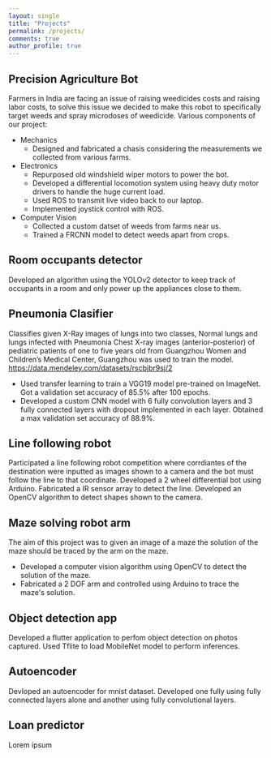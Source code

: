 ```yaml
---
layout: single
title: "Projects"
permalink: /projects/
comments: true
author_profile: true
---
```



## Precision Agriculture Bot
Farmers in India are facing an issue of raising weedicides costs and raising labor costs, to solve this issue we decided to make this robot to specifically target weeds and spray microdoses of weedicide. 
Various components of our project:
* Mechanics
  * Designed and fabricated a chasis considering the measurements we collected from various farms.
* Electronics
  * Repurposed old windshield wiper motors to power the bot.
  * Developed a differential locomotion system using heavy duty motor drivers to handle the huge current load.
  * Used ROS to transmit live video back to our laptop.
  * Implemented joystick control with ROS.
* Computer Vision 
  * Collected a custom datset of weeds from farms near us.
  * Trained a FRCNN model to detect weeds apart from crops.


## Room occupants detector
Developed an algorithm using the YOLOv2 detector to keep track of occupants in a room and only power up the appliances close to them.

## Pneumonia Clasifier
Classifies given X-Ray images of lungs into two classes, Normal lungs and lungs infected with Pneumonia
Chest X-ray images (anterior-posterior) of pediatric patients of one to five years old from Guangzhou Women and Children’s Medical Center, Guangzhou was used to train the model. https://data.mendeley.com/datasets/rscbjbr9sj/2
* Used transfer learning to train a VGG19 model pre-trained on ImageNet. Got a validation set accuracy of 85.5% after 100 epochs.
* Developed a custom CNN model with 6 fully convolution layers and 3 fully connected layers with dropout implemented in each layer. Obtained a max validation set accuracy of 88.9%.

## Line following robot
Participated a line following robot competition where corrdiantes of the destination were inputted as images shown to a camera and the bot must follow the line to that coordinate.
Developed a 2 wheel differential bot using Arduino. Fabricated a IR sensor array to detect the line. Developed an OpenCV algorithm to detect shapes shown to the camera.

## Maze solving robot arm
The aim of this project was to given an image of a maze the solution of the maze should be traced by the arm on the maze.
* Developed a computer vision algorithm using OpenCV to detect the solution of the maze.
* Fabricated a 2 DOF arm and controlled using Arduino to trace the maze's solution.

## Object detection app
Developed a flutter application to perfom object detection on photos captured. Used Tflite to load MobileNet model to perform inferences.

## Autoencoder
Devloped an autoencoder for mnist dataset. Developed one fully using fully connected layers alone and another using fully convolutional layers.

## Loan predictor
Lorem ipsum

